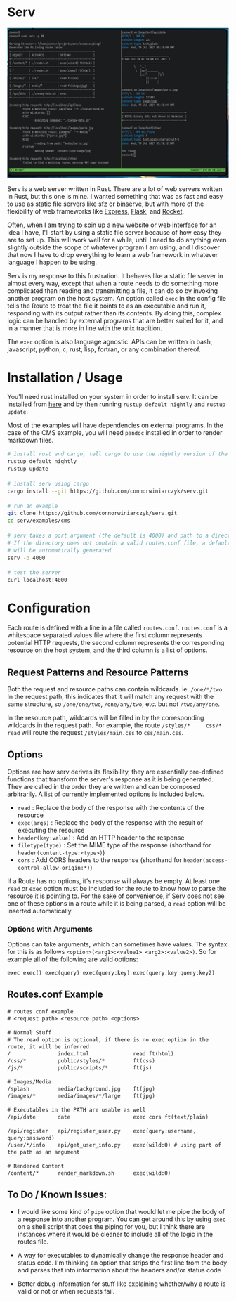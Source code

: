 # Serv

![screenshot](screenshot.png)

Serv is a web server written in Rust. There are a lot of web servers written
in Rust, but this one is mine. I wanted something that was as fast and easy to
use as static file servers like [sfz](https://github.com/weihanglo/sfz) or
[binserve](https://github.com/mufeedvh/binserve), but with more of the
flexibility of web frameworks like
[Express](http://expressjs.com/),
[Flask](https://flask.palletsprojects.com/en/2.0.x/),
and [Rocket](https://rocket.rs/).

Often, when I am trying to spin up a new website or web interface for an idea
I have, I'll start by using a static file server because of how easy they are 
to set up. This will work well for a while, until I need to do anything even
slightly outside the scope of whatever program I am using, and I discover that
now I have to drop everything to learn a web framework in whatever language I
happen to be using.

Serv is my response to this frustration. It behaves like a static file server
in almost every way, except that when a route needs to do something more
complicated than reading and transmitting a file, it can do so by invoking
another program on the host system. An option called `exec` in the config file
tells the Route to treat the file it points to as an executable and run it,
responding with its output rather than its contents. By doing this, complex
logic can be handled by external programs that are better suited for it, and in
a manner that is more in line with the unix tradition.

The `exec` option is also language agnostic. APIs can be written in bash,
javascript, python, c, rust, lisp, fortran, or any combination thereof. 


# Installation / Usage

You'll need rust installed on your system in order to install serv. It can be 
installed from [here](https://rustup.rs/) and by then running `rustup default nightly`
and `rustup update`.

Most of the examples will have dependencies on external programs. In the case
of the CMS example, you will need `pandoc` installed in order to render 
markdown files.

```bash
# install rust and cargo, tell cargo to use the nightly version of the compiler
rustup default nightly
rustup update

# install serv using cargo
cargo install --git https://github.com/connorwiniarczyk/serv.git

# run an example
git clone https://github.com/connorwiniarczyk/serv.git
cd serv/examples/cms

# serv takes a port argument (the default is 4000) and path to a directory.
# If the directory does not contain a valid routes.conf file, a default one
# will be automatically generated
serv -p 4000

# test the server
curl localhost:4000
```

# Configuration

Each route is defined with a line in a file called `routes.conf`. `routes.conf` is a
whitespace separated values file where the first column represents potential
HTTP requests, the second column represents the corresponding resource on the
host system, and the third column is a list of options.

## Request Patterns and Resource Patterns

Both the request and resource paths can contain wildcards. ie. `/one/*/two`.
In the request path, this indicates that it will match any request with the
same structure, so `/one/one/two`, `/one/any/two`, etc. but not `/two/any/one`.

In the resource path, wildcards will be filled in by the corresponding
wildcards in the request path. For example, the route
`/styles/*     css/*    read`
will route the request `/styles/main.css` to `css/main.css`.

## Options

Options are how serv derives its flexibility, they are essentially pre-defined
functions that transform the server's response as it is being generated. They
are called in the order they are written and can be composed arbitrarily. A
list of currently implemented options is included below.

- `read` : Replace the body of the response with the contents of the resource
- `exec(args)` : Replace the body of the response with the result of executing the resource
- `header(key:value)` : Add an HTTP header to the response
- `filetype(type)` : Set the MIME type of the response (shorthand for `header(content-type:<type>)`)
- `cors` : Add CORS headers to the response (shorthand for `header(access-control-allow-origin:*)`)

If a Route has no options, it's response will always be empty. At least one
`read` or `exec` option must be included for the route to know how to parse
the resource it is pointing to. For the sake of convenience, if Serv does not
see one of these options in a route while it is being parsed, a `read` option
will be inserted automatically.

### Options with Arguments

Options can take arguments, which can sometimes have values. The syntax for
this is as follows `<option>(<arg1>:<value1> <arg2>:<value2>)`. So for example
all of the following are valid options:

```
exec exec() exec(query) exec(query:key) exec(query:key query:key2)
```


## Routes.conf Example 

```
# routes.conf example
# <request path> <resource path> <options>

# Normal Stuff
# The read option is optional, if there is no exec option in the route, it will be inferred
/               index.html              read ft(html)
/css/*          public/styles/*         ft(css)
/js/*           public/scripts/*        ft(js)

# Images/Media
/splash         media/background.jpg    ft(jpg)
/images/*       media/images/*/large    ft(jpg)

# Executables in the PATH are usable as well
/api/date       date                    exec cors ft(text/plain)

/api/register   api/register_user.py    exec(query:username, query:password)
/user/*/info    api/get_user_info.py    exec(wild:0) # using part of the path as an argument

# Rendered Content
/content/*      render_markdown.sh      exec(wild:0)

```

## To Do / Known Issues:

- I would like some kind of `pipe` option that would let me pipe the body of a response into another program. You can get around this by using `exec` on a shell script that does the piping for you, but I think there are instances where it would be cleaner to include all of the logic in the routes file.

- A way for executables to dynamically change the response header and status code. I'm thinking an option that strips the first line from the body and parses that into information about the headers and/or status code

- Better debug information for stuff like explaining whether/why a route is valid or not or when requests fail.
